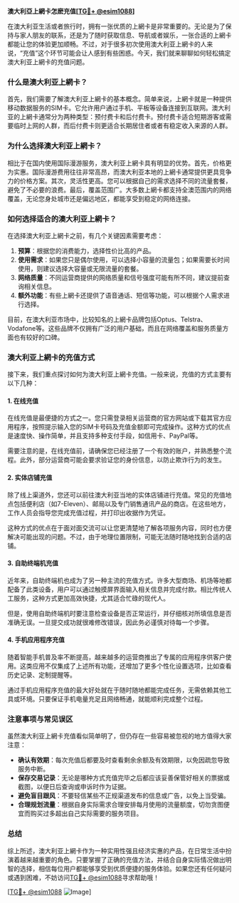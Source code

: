 **澳大利亞上網卡怎麽充值[[TG💪+ @esim1088](https://t.me/s/esim1088)]**

在澳大利亚生活或者旅行时，拥有一张优质的上網卡是非常重要的。无论是为了保持与家人朋友的联系，还是为了随时获取信息、导航或者娱乐，一张合适的上網卡都能让您的体验更加顺畅。不过，对于很多初次使用澳大利亚上網卡的人来说，“充值”这个环节可能会让人感到有些困惑。今天，我们就来聊聊如何轻松搞定澳大利亚上網卡的充值问题。

### 什么是澳大利亚上網卡？

首先，我们需要了解澳大利亚上網卡的基本概念。简单来说，上網卡就是一种提供移动数据服务的SIM卡。它允许用户通过手机、平板等设备连接到互联网。澳大利亚的上網卡通常分为两种类型：预付费卡和后付费卡。预付费卡适合短期游客或需要临时上网的人群，而后付费卡则更适合长期居住者或者有稳定收入来源的人群。

### 为什么选择澳大利亚上網卡？

相比于在国内使用国际漫游服务，澳大利亚上網卡具有明显的优势。首先，价格更为实惠。国际漫游费用往往非常高昂，而澳大利亚本地的上網卡通常提供更具竞争力的价格方案。其次，灵活性更高。您可以根据自己的需求选择不同的流量套餐，避免了不必要的浪费。最后，覆盖范围广。大多数上網卡都支持全澳范围内的网络覆盖，无论您身处城市还是偏远地区，都能享受到稳定的网络连接。

### 如何选择适合的澳大利亚上網卡？

在选择澳大利亚上網卡之前，有几个关键因素需要考虑：

1. **预算**：根据您的消费能力，选择性价比高的产品。
2. **使用需求**：如果您只是偶尔使用，可以选择小容量的流量包；如果需要长时间使用，则建议选择大容量或无限流量的套餐。
3. **网络质量**：不同运营商提供的网络质量和信号强度可能有所不同，建议提前查询相关信息。
4. **额外功能**：有些上網卡还提供了语音通话、短信等功能，可以根据个人需求进行选择。

目前，在澳大利亚市场中，比较知名的上網卡品牌包括Optus、Telstra、Vodafone等。这些品牌不仅拥有广泛的用户基础，而且在网络覆盖和服务质量方面也有较好的口碑。

### 澳大利亚上網卡的充值方式

接下来，我们重点探讨如何为澳大利亚上網卡充值。一般来说，充值的方式主要有以下几种：

#### 1. 在线充值

在线充值是最便捷的方式之一。您只需登录相关运营商的官方网站或下载其官方应用程序，按照提示输入您的SIM卡号码及充值金额即可完成操作。这种方式的优点是速度快、操作简单，并且支持多种支付手段，如信用卡、PayPal等。

需要注意的是，在线充值前，请确保您已经注册了一个有效的账户，并熟悉整个流程。此外，部分运营商可能会要求验证您的身份信息，以防止欺诈行为的发生。

#### 2. 实体店铺充值

除了线上渠道外，您还可以前往澳大利亚当地的实体店铺进行充值。常见的充值地点包括便利店（如7-Eleven）、邮局以及专门销售通讯产品的商店。在这些地方，工作人员会指导您完成充值过程，并打印出收据作为凭证。

这种方式的优点在于面对面交流可以让您更清楚地了解各项服务内容，同时也方便解决可能出现的问题。不过，由于地理位置限制，可能无法随时随地找到合适的店铺。

#### 3. 自助终端机充值

近年来，自助终端机也成为了另一种主流的充值方式。许多大型商场、机场等地都配备了此类设备，用户可以通过触摸屏界面输入相关信息并完成付款。相比传统人工服务，这种方式更加高效快捷，尤其适合忙碌的现代人。

但是，使用自助终端机时要注意检查设备是否正常运行，并仔细核对所填信息是否准确无误。一旦提交成功就很难修改错误，因此务必谨慎对待每一个步骤。

#### 4. 手机应用程序充值

随着智能手机普及率不断提高，越来越多的运营商推出了专属的应用程序供客户使用。这类应用不仅集成了上述所有功能，还增加了更多个性化设置选项，比如查看历史记录、定制提醒等。

通过手机应用程序充值的最大好处就在于随时随地都能完成任务，无需依赖其他工具或环境。只要保证手机电量充足且网络畅通，就能顺利完成整个过程。

### 注意事项与常见误区

虽然澳大利亚上網卡充值看似简单明了，但仍存在一些容易被忽视的地方值得大家注意：

- **确认有效期**：每次充值后都要及时查看剩余余额及有效期限，以免因疏忽导致服务中断。
- **保存交易记录**：无论是哪种方式充值完毕之后都应该妥善保管好相关的票据或截图，以便日后查询或申诉时作为证据。
- **避免盲目跟风**：不要轻信某些不正规渠道发布的信息或广告，以免上当受骗。
- **合理规划流量**：根据自身实际需求合理安排每月使用的流量额度，切勿贪图便宜而购买过多超出自己实际需要的服务项目。

### 总结

综上所述，澳大利亚上網卡作为一种实用性强且经济实惠的产品，在日常生活中扮演着越来越重要的角色。只要掌握了正确的充值方法，并结合自身实际情况做出明智的选择，相信每位用户都能够享受到优质便捷的服务体验。如果您还有任何疑问或遇到困难，不妨访问[TG💪+ @esim1088](https://t.me/s/esim1088)寻求帮助哦！

[[TG💪+ @esim1088](https://t.me/s/esim1088) ![Image](https://i.postimg.cc/4NQfJmqS/Snipaste-2025-05-13-00-14-12.png)]